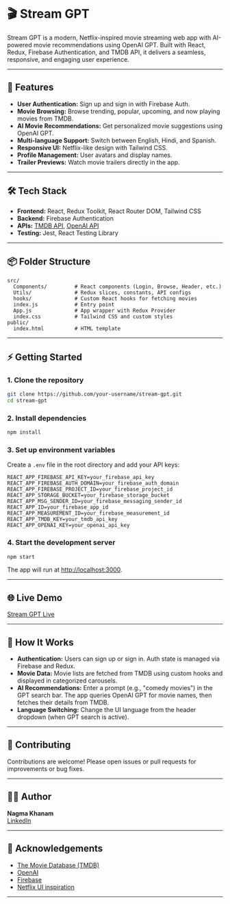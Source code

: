 # 🎬 Stream GPT

Stream GPT is a modern, Netflix-inspired movie streaming web app with AI-powered movie recommendations using OpenAI GPT. Built with React, Redux, Firebase Authentication, and TMDB API, it delivers a seamless, responsive, and engaging user experience.

---

## 🚀 Features

- **User Authentication:** Sign up and sign in with Firebase Auth.
- **Movie Browsing:** Browse trending, popular, upcoming, and now playing movies from TMDB.
- **AI Movie Recommendations:** Get personalized movie suggestions using OpenAI GPT.
- **Multi-language Support:** Switch between English, Hindi, and Spanish.
- **Responsive UI:** Netflix-like design with Tailwind CSS.
- **Profile Management:** User avatars and display names.
- **Trailer Previews:** Watch movie trailers directly in the app.

---

## 🛠️ Tech Stack

- **Frontend:** React, Redux Toolkit, React Router DOM, Tailwind CSS
- **Backend:** Firebase Authentication
- **APIs:** [TMDB API](https://www.themoviedb.org/documentation/api), [OpenAI API](https://platform.openai.com/docs/api-reference)
- **Testing:** Jest, React Testing Library

---

## 📦 Folder Structure

```
src/
  Components/         # React components (Login, Browse, Header, etc.)
  Utils/              # Redux slices, constants, API configs
  hooks/              # Custom React hooks for fetching movies
  index.js            # Entry point
  App.js              # App wrapper with Redux Provider
  index.css           # Tailwind CSS and custom styles
public/
  index.html          # HTML template
```

---

## ⚡ Getting Started

### 1. Clone the repository

```sh
git clone https://github.com/your-username/stream-gpt.git
cd stream-gpt
```

### 2. Install dependencies

```sh
npm install
```

### 3. Set up environment variables

Create a `.env` file in the root directory and add your API keys:

```
REACT_APP_FIREBASE_API_KEY=your_firebase_api_key
REACT_APP_FIREBASE_AUTH_DOMAIN=your_firebase_auth_domain
REACT_APP_FIREBASE_PROJECT_ID=your_firebase_project_id
REACT_APP_STORAGE_BUCKET=your_firebase_storage_bucket
REACT_APP_MSG_SENDER_ID=your_firebase_messaging_sender_id
REACT_APP_ID=your_firebase_app_id
REACT_APP_MEASUREMENT_ID=your_firebase_measurement_id
REACT_APP_TMDB_KEY=your_tmdb_api_key
REACT_APP_OPENAI_KEY=your_openai_api_key
```

### 4. Start the development server

```sh
npm start
```

The app will run at [http://localhost:3000](http://localhost:3000).

---

## 🌐 Live Demo

[Stream GPT Live](https://your-live-url.com)

---

## 🧠 How It Works

- **Authentication:** Users can sign up or sign in. Auth state is managed via Firebase and Redux.
- **Movie Data:** Movie lists are fetched from TMDB using custom hooks and displayed in categorized carousels.
- **AI Recommendations:** Enter a prompt (e.g., "comedy movies") in the GPT search bar. The app queries OpenAI GPT for movie names, then fetches their details from TMDB.
- **Language Switching:** Change the UI language from the header dropdown (when GPT search is active).

---

## 🤝 Contributing

Contributions are welcome! Please open issues or pull requests for improvements or bug fixes.

---

## 🙋‍♂️ Author

**Nagma Khanam**  
[LinkedIn](https://www.linkedin.com/in/nagma-nk-khanam/)

---

## 🙏 Acknowledgements

- [The Movie Database (TMDB)](https://www.themoviedb.org/)
- [OpenAI](https://openai.com/)
- [Firebase](https://firebase.google.com/)
- [Netflix UI inspiration](https://www.netflix.com/)

---